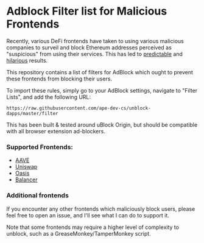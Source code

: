 # Adblock Filter list for Malicious Frontends

Recently, various DeFi frontends have taken to using various malicious companies to surveil and block Ethereum addresses perceived as "suspicious" from using their services. This has led to [predictable](https://twitter.com/justinsuntron/status/1558397647165091840) and [hilarious](https://twitter.com/DrSoldmanGachs/status/1558377643917312000) results.

This repository contains a list of filters for AdBlock which ought to prevent these frontends from blocking their users.

To import these rules, simply go to your AdBlock settings, navigate to "Filter Lists", and add the following URL:

`https://raw.githubusercontent.com/ape-dev-cs/unblock-dapps/master/filter`

This has been built & tested around uBlock Origin, but should be compatible with all browser extension ad-blockers.

### Supported Frontends:
- [AAVE](https://aave.com)
- [Uniswap](https://uniswap.org)
- [Oasis](https://oasis.app)
- [Balancer](https://balancer.fi)


### Additional frontends

If you encounter any other frontends which maliciously block users, please feel free to open an issue, and I'll see what I can do to support it.

Note that some frontends may require a higher level of complexity to unblock, such as a GreaseMonkey/TamperMonkey script.